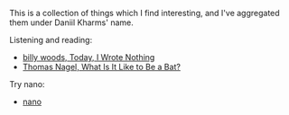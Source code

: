 This is a collection of things which I find interesting, and I've aggregated them under Daniil Kharms' name.

Listening and reading:
- [billy woods, Today, I Wrote Nothing](https://www.youtube.com/watch?v=qq0ZCkV-zOg)
- [Thomas Nagel, What Is It Like to Be a Bat?](https://www.sas.upenn.edu/~cavitch/pdf-library/Nagel_Bat.pdf)

Try nano:
- [nano](https://kharms.ai/nano)